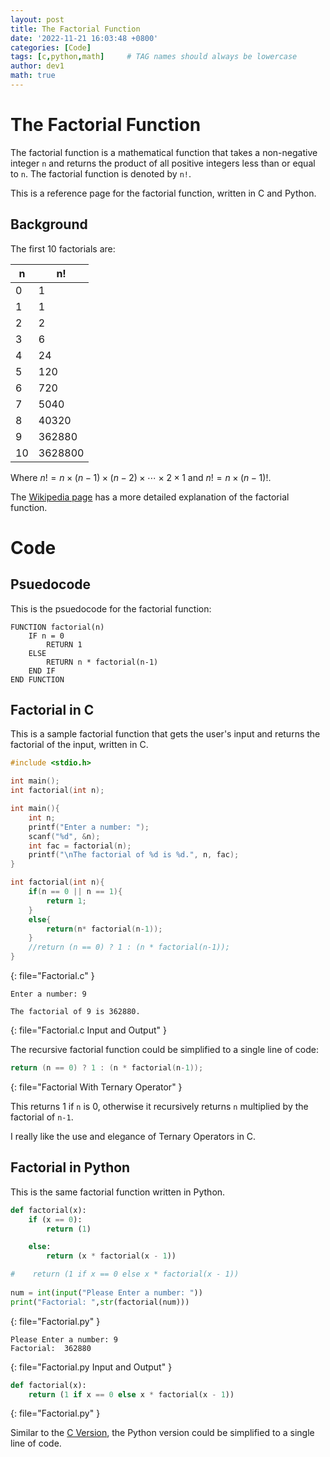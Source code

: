 ```yaml
---
layout: post
title: The Factorial Function
date: '2022-11-21 16:03:48 +0800'
categories: [Code]
tags: [c,python,math]     # TAG names should always be lowercase
author: dev1
math: true
---
```


# The Factorial Function

The factorial function is a mathematical function that takes a non-negative integer `n` and returns the product of all positive integers less than or equal to `n`. The factorial function is denoted by `n!`.

This is a reference page for the factorial function, written in C and Python.

## Background
The first 10 factorials are:

| n | n! |
|---|----|
| 0 | 1 |
| 1 | 1 |
| 2 | 2 |
| 3 | 6 |
| 4 | 24 |
| 5 | 120 |
| 6 | 720 |
| 7 | 5040 |
| 8 | 40320 |
| 9 | 362880 |
| 10 | 3628800 |

Where $n!=n\times(n-1)\times(n-2)\times\cdots\times2\times1$ and $n! = n\times(n-1)!$.


The [Wikipedia page](https://en.wikipedia.org/wiki/Factorial) has a more detailed explanation of the factorial function.

# Code

## Psuedocode
This is the psuedocode for the factorial function:

```
FUNCTION factorial(n)
    IF n = 0
        RETURN 1
    ELSE
        RETURN n * factorial(n-1)
    END IF
END FUNCTION
```

## Factorial in C
This is a sample factorial function that gets the user's input and returns the factorial of the input, written in C.

```c
#include <stdio.h>

int main();
int factorial(int n);

int main(){
    int n;
    printf("Enter a number: ");
    scanf("%d", &n);
    int fac = factorial(n);
    printf("\nThe factorial of %d is %d.", n, fac);
}

int factorial(int n){
    if(n == 0 || n == 1){
        return 1;
    }
    else{
        return(n* factorial(n-1));
    }
    //return (n == 0) ? 1 : (n * factorial(n-1));
}
```
{: file="Factorial.c" }

```shell
Enter a number: 9

The factorial of 9 is 362880.
```
{: file="Factorial.c Input and Output" }

The recursive factorial function could be simplified to a single line of code:

```c
return (n == 0) ? 1 : (n * factorial(n-1));
```
{: file="Factorial With Ternary Operator" }

This returns 1 if `n` is 0, otherwise it recursively returns `n` multiplied by the factorial of `n-1`.

I really like the use and elegance of Ternary Operators in C.

## Factorial in Python
This is the same factorial function written in Python.

```python
def factorial(x):
    if (x == 0):
        return (1)

    else:
        return (x * factorial(x - 1))

#    return (1 if x == 0 else x * factorial(x - 1))
        
num = int(input("Please Enter a number: "))
print("Factorial: ",str(factorial(num)))
```
{: file="Factorial.py" }


```shell
Please Enter a number: 9
Factorial:  362880
```
{: file="Factorial.py Input and Output" }


```python
def factorial(x):
    return (1 if x == 0 else x * factorial(x - 1))
```
{: file="Factorial.py" }

Similar to the [C Version](#factorial-in-c), the Python version could be simplified to a single line of code.